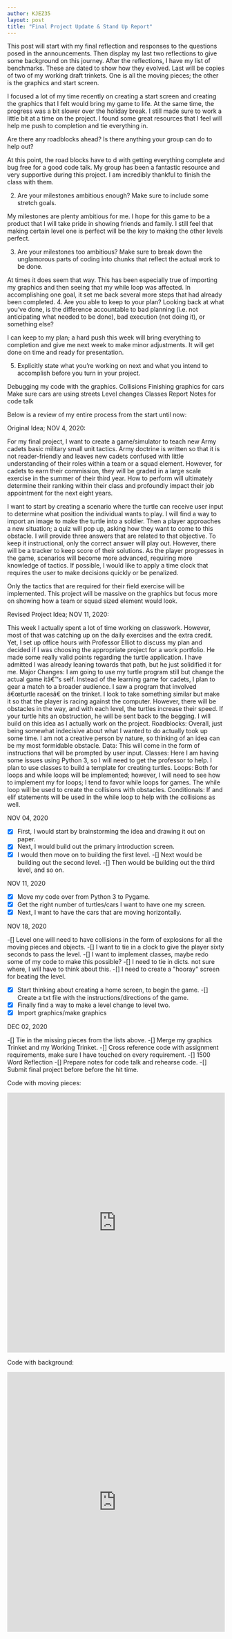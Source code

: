 ```yaml
---
author: KJEZ35
layout: post
title: "Final Project Update & Stand Up Report"
---
```



This post will start with my final reflection and responses to the questions posed in the announcements. Then display my last two reflections to give some background on this journey. After the reflections, I have my list of benchmarks. These are dated to show how they evolved. Last will be copies of two of my working draft trinkets. One is all the moving pieces; the other is the graphics and start screen.

I focused a lot of my time recently on creating a start screen and creating the graphics that I felt would bring my game to life. At the same time, the progress was a bit slower over the holiday break. I still made sure to work a little bit at a time on the project. I found some great resources that I feel will help me push to completion and tie everything in.

Are there any roadblocks ahead? Is there anything your group can do to help out?

At this point, the road blocks have to d with getting everything complete and bug free for a good code talk. My group has been a fantastic resource and very supportive during this project. I am incredibly thankful to finish the class with them.

2. Are your milestones ambitious enough? Make sure to include some stretch goals.

My milestones are plenty ambitious for me. I hope for this game to be a product that I will take pride in showing friends and family. I still feel that making certain level one is perfect will be the key to making the other levels perfect.

3. Are your milestones too ambitious? Make sure to break down the unglamorous parts of coding into chunks that reflect the actual work to be done.

At times it does seem that way. This has been especially true of importing my graphics and then seeing that my while loop was affected. In accomplishing one goal, it set me back several more steps that had already been completed.
4. Are you able to keep to your plan? Looking back at what you’ve done, is the difference accountable to bad planning (i.e. not anticipating what needed to be done), bad execution (not doing it), or something else?

I can keep to my plan; a hard push this week will bring everything to completion and give me next week to make minor adjustments. It will get done on time and ready for presentation.

5. Explicitly state what you’re working on next and what you intend to accomplish before you turn in your project.

Debugging my code with the graphics.
Collisions
Finishing graphics for cars
Make sure cars are using streets
Level changes
Classes
Report
Notes for code talk

Below is a review of my entire process from the start until now:

Original Idea; NOV 4, 2020:

For my final project, I want to create a game/simulator to teach new Army cadets basic military small unit tactics.
Army doctrine is written so that it is not reader-friendly and leaves new cadets confused with little understanding of their roles within a team or a squad element.
However, for cadets to earn their commission, they will be graded in a large scale exercise in the summer of their third year.
How to perform will ultimately determine their ranking within their class and profoundly impact their job appointment for the next eight years.

I want to start by creating a scenario where the turtle can receive user input to determine what position the individual wants to play.
I will find a way to import an image to make the turtle into a soldier. Then a player approaches a new situation; a quiz will pop up, asking how they want to come to this obstacle.
I will provide three answers that are related to that objective. To keep it instructional, only the correct answer will play out. However, there will be a tracker to keep score of their solutions.
As the player progresses in the game, scenarios will become more advanced, requiring more knowledge of tactics. If possible, I would like to apply a time clock that requires the user to make decisions quickly or be penalized.

Only the tactics that are required for their field exercise will be implemented. This project will be massive on the graphics but focus more on showing how a team or squad sized element would look.

Revised Project Idea; NOV 11, 2020:

This week I actually spent a lot of time working on classwork. However, most of that was catching up on the daily exercises and the extra credit. Yet, I set up office hours with Professor Elliot to discuss my plan and decided if I was choosing the appropriate project for a work portfolio. He made some really valid points regarding the turtle application. I have admitted I was already leaning towards that path, but he just solidified it for me. Major Changes:
I am going to use my turtle program still but change the actual game itâ€™s self. Instead of the learning game for cadets, I plan to gear a match to a broader audience. I saw a program that involved â€œturtle racesâ€ on the trinket. I look to take something similar but make it so that the player is racing against the computer. However, there will be obstacles in the way, and with each level, the turtles increase their speed. If your turtle hits an obstruction, he will be sent back to the begging. I will build on this idea as I actually work on the project. Roadblocks:
Overall, just being somewhat indecisive about what I wanted to do actually took up some time. I am not a creative person by nature, so thinking of an idea can be my most formidable obstacle. Data:
This will come in the form of instructions that will be prompted by user input. Classes:
Here I am having some issues using Python 3, so I will need to get the professor to help. I plan to use classes to build a template for creating turtles. Loops:
Both for loops and while loops will be implemented; however, I will need to see how to implement my for loops; I tend to favor while loops for games. The while loop will be used to create the collisions with obstacles. Conditionals:
If and elif statements will be used in the while loop to help with the collisions as well.

NOV 04, 2020

-[X] First, I would start by brainstorming the idea and drawing it out on paper.
-[X] Next, I would build out the primary introduction screen.
-[X] I would then move on to building the first level.
-[] Next would be building out the second level.
-[] Then would be building out the third level, and so on.

NOV 11, 2020

-[X] Move my code over from Python 3 to Pygame.
-[X] Get the right number of turtles/cars I want to have one my screen.
-[X] Next, I want to have the cars that are moving horizontally.

NOV 18, 2020

-[] Level one will need to have collisions in the form of explosions for all the moving pieces and objects.
-[] I want to tie in a clock to give the player sixty seconds to pass the level.
-[] I want to implement classes, maybe redo some of my code to make this possible?
-[] I need to tie in dicts. not sure where, I will have to think about this.
-[] I need to create a "hooray" screen for beating the level.
-[X] Start thinking about creating a home screen, to begin the game.
-[] Create a txt file with the instructions/directions of the game.
-[X] Finally find a way to make a level change to level two.
-[X] Import graphics/make graphics

DEC 02, 2020

-[] Tie in the missing pieces from the lists above.
-[] Merge my graphics Trinket and my Working Trinket.
-[] Cross reference code with assignment requirements, make sure I have touched on every requirement.
-[] 1500 Word Reflection
-[] Prepare notes for code talk and rehearse code.
-[] Submit final project before before the hit time.

Code with moving pieces:

<iframe src="https://trinket.io/embed/pygame/963478174c" width="100%" height="600" frameborder="0" marginwidth="0" marginheight="0" allowfullscreen></iframe>

Code with background:

<iframe src="https://trinket.io/embed/pygame/0029b53bd7" width="100%" height="600" frameborder="0" marginwidth="0" marginheight="0" allowfullscreen></iframe>

